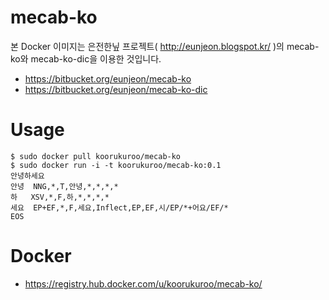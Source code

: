 # mecab-ko

본 Docker 이미지는 은전한닢 프로젝트( http://eunjeon.blogspot.kr/ )의 mecab-ko와 mecab-ko-dic을 이용한 것입니다.

- https://bitbucket.org/eunjeon/mecab-ko
- https://bitbucket.org/eunjeon/mecab-ko-dic

# Usage
```
$ sudo docker pull koorukuroo/mecab-ko
$ sudo docker run -i -t koorukuroo/mecab-ko:0.1
안녕하세요
안녕	NNG,*,T,안녕,*,*,*,*
하	XSV,*,F,하,*,*,*,*
세요	EP+EF,*,F,세요,Inflect,EP,EF,시/EP/*+어요/EF/*
EOS
```

# Docker
- https://registry.hub.docker.com/u/koorukuroo/mecab-ko/

